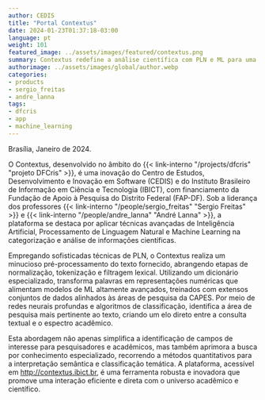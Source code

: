 ```yaml
---
author: CEDIS
title: "Portal Contextus"
date: 2024-01-23T01:37:18-03:00
language: pt
weight: 101
featured_image: ../assets/images/featured/contextus.png
summary: Contextus redefine a análise científica com PLN e ML para uma interação direta com o conhecimento acadêmico.
authorimage: ../assets/images/global/author.webp
categories:
- products
- sergio_freitas
- andre_lanna
tags: 
- dfcris
- app
- machine_learning
---
```

Brasília, Janeiro de 2024.

O Contextus, desenvolvido no âmbito do {{< link-interno "/projects/dfcris" "projeto DFCris" >}}, é uma inovação do Centro de Estudos, Desenvolvimento e Inovação em Software (CEDIS) e do Instituto Brasileiro de Informação em Ciência e Tecnologia (IBICT), com financiamento da Fundação de Apoio à Pesquisa do Distrito Federal (FAP-DF). Sob a liderança dos professores {{< link-interno "/people/sergio_freitas" "Sergio Freitas" >}} e {{< link-interno "/people/andre_lanna" "André Lanna" >}}, a plataforma se destaca por aplicar técnicas avançadas de Inteligência Artificial, Processamento de Linguagem Natural e Machine Learning na categorização e análise de informações científicas.

Empregando sofisticadas técnicas de PLN, o Contextus realiza um minucioso pré-processamento do texto fornecido, abrangendo etapas de normalização, tokenização e filtragem lexical. Utilizando um dicionário especializado, transforma palavras em representações numéricas que alimentam modelos de ML altamente avançados, treinados com extensos conjuntos de dados alinhados às áreas de pesquisa da CAPES. Por meio de redes neurais profundas e algoritmos de classificação, identifica a área de pesquisa mais pertinente ao texto, criando um elo direto entre a consulta textual e o espectro acadêmico.

Esta abordagem não apenas simplifica a identificação de campos de interesse para pesquisadores e acadêmicos, mas também aprimora a busca por conhecimento especializado, recorrendo a métodos quantitativos para a interpretação semântica e classificação temática. A plataforma, acessível em http://contextus.ibict.br, é uma ferramenta robusta e inovadora que promove uma interação eficiente e direta com o universo acadêmico e científico.